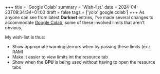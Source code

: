 +++
title = 'Google Colab'
summary = 'Wish-list.'
date = 2024-04-23T09:34:34+01:00
draft = false
tags = ['yolo''google colab']
+++
As anyone can see from latest **Darknet** entries, I've made several changes to accommodate [Google Colab](https://colab.research.google.com/), some of these involved limits that aren't obvious.

My wish-list is thus:
- Show appropriate warnings/errors when by passing these limits (ex.: RAM)
- Make it easier to view limits int the resource tab
- Show when the **GPU** is being used without having to open the resource tabs
